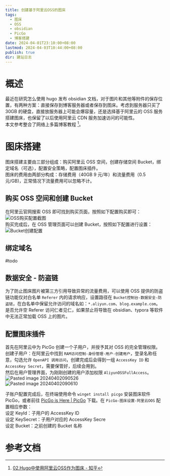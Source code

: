 ```yaml
---
title: 创建基于阿里云OSS的图床
tags:
  - 图床
  - OSS
  - obsidian
  - PicGo
  - 博客搭建
date: 2024-04-01T23:10:00+08:00
lastmod: 2024-04-03T10:44:00+08:00
publish: true
dir: 建站日志
---
```


# 概述

最近在研究怎么使用 hugo 发布 obsidian 文档，对于图片和其他等附件的保存位置，有两种方案：直接保存到博客服务器或者保存到图床。考虑到服务器只买了 30GB 的硬盘，直接放服务器上可能会爆容量，还是选择基于阿里云的 OSS 服务搭建图床，也保留了以后使用阿里云 CDN 服务加速访问的可能性。  
本文参考整合了网络上多篇博客教程 [^1]。

# 图床搭建

图床搭建主要由三部分组成：购买阿里云 OSS 空间，创建存储空间 Bucket，绑定域名（可选），配置安全策略，配置图床插件。  
图床的费用由两部分构成：存储费用（40GB 9 元/年）和流量费用（0.5 元/GB)，正常情况下流量费用可以忽略不计。

## 购买 OSS 空间和创建 Bucket

在阿里云官网搜索 OSS 即可找到购买页面，按照如下配置购买即可：  
![OSS购买配置截图](https://pics-zhouxin.oss-cn-hangzhou.aliyuncs.com/OSS%E8%B4%AD%E4%B9%B0%E9%85%8D%E7%BD%AE%E6%88%AA%E5%9B%BE.png)  
购买完成后，在 OSS 管理页面可以创建 Bucket，按照如下配置进行设置：  
![Bucket创建配置](https://pics-zhouxin.oss-cn-hangzhou.aliyuncs.com/Bucket%E5%88%9B%E5%BB%BA%E9%85%8D%E7%BD%AE.png)

## 绑定域名

#todo

## 数据安全 - 防盗链

为了防止图床图片被第三方引用导致异常的流量费用，可以使用 OSS 提供的防盗链功能仅对白名单 `Referer` 内的请求响应，设置路径在 `Bucket控制台-数据安全-防盗链`，在白名单中保留允许访问的域名如：`*.aliyun.com`、`blog.example.com`。  
是否允许空 Referer 访问仁者见仁，如果禁止将导致在 obsidian、typora 等软件中无法正常加载 OSS 上的图片。

## 配置图床插件

首先在阿里云中为 PicGo 创建一个子用户，并授予其对 OSS 的完全管理权限。  
创建子用户：在阿里云中找到 `RAM访问控制-身份管理-用户-创建用户`，登录名称任意，勾选允许 `OpenAPI 调用访问`，创建完成后会得到一组 `AccessKey ID` 和 `AccessKey Secret`，需要保管好，后续会用到。  
然后在用户管理界面，为刚刚创建的用户添加权限 `AliyunOSSFullAccess`。  
![Pasted image 20240402090526](https://pics-zhouxin.oss-cn-hangzhou.aliyuncs.com/Pasted%20image%2020240402090526.png)  
![Pasted image 20240402090610](https://pics-zhouxin.oss-cn-hangzhou.aliyuncs.com/Pasted%20image%2020240402090610.png)

子账户配置完成后，在终端使用命令 `winget install picgo` 安装图床软件 PicGo，或者前往 [PicGo is Here | PicGo](https://picgo.github.io/PicGo-Doc/zh/guide/#%E4%B8%8B%E8%BD%BD%E5%AE%89%E8%A3%85) 下载。在 `PicGo-图床设置-阿里云OOS` 配置相应参数：  
设定 KeyId：子用户的 AccessKey ID  
设定 KeySecret：子用户对应的 AccessKey Secre  
设定 Bucket：之前创建的 Bucket 名称

# 参考文档

[^1]: [02.Hugo中使用阿里云OSS作为图床 - 知乎](https://zhuanlan.zhihu.com/p/638165744)